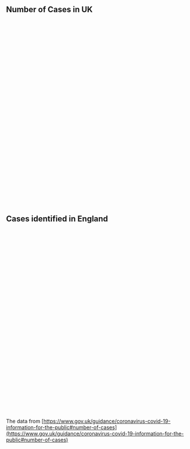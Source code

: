 
<!-- prepare a DOM container with width and height -->

## Number of Cases in UK
<div id="cases-in-uk" style="height: 500px; width: 800px"></div>

## Cases identified in England
<div id="cases-identified-in-England" style="height: 500px; width: 800px"></div>


The data from [https://www.gov.uk/guidance/coronavirus-covid-19-information-for-the-public#number-of-cases](https://www.gov.uk/guidance/coronavirus-covid-19-information-for-the-public#number-of-cases)